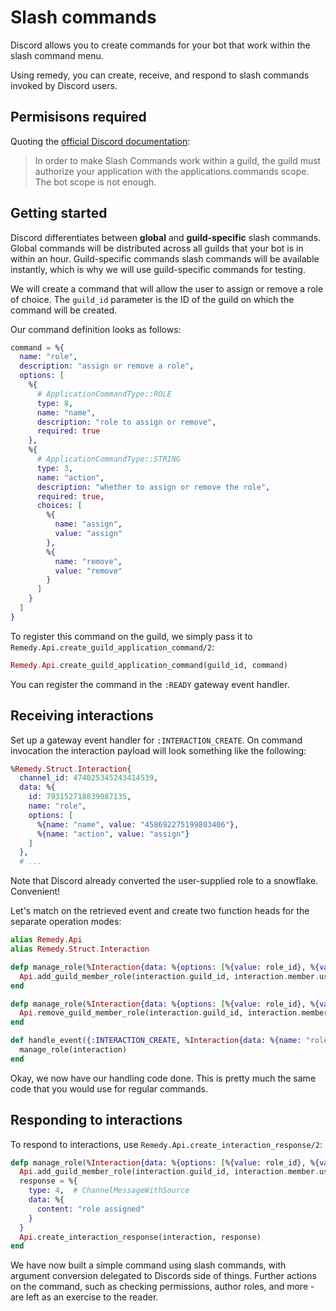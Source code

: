 # Slash commands

Discord allows you to create commands for your bot that work within the slash
command menu.

Using remedy, you can create, receive, and respond to slash commands invoked
by Discord users.

## Permisisons required

Quoting the [official Discord
documentation](https://discord.com/developers/docs/interactions/slash-commands#interaction):

> In order to make Slash Commands work within a guild, the guild must authorize
> your application with the applications.commands scope. The bot scope is not
> enough.

## Getting started

Discord differentiates between **global** and **guild-specific** slash
commands. Global commands will be distributed across all guilds that your bot
is in within an hour. Guild-specific commands slash commands will be available
instantly, which is why we will use guild-specific commands for testing.

We will create a command that will allow the user to assign or remove a role of
choice. The `guild_id` parameter is the ID of the guild on which the command
will be created.

Our command definition looks as follows:

```elixir
command = %{
  name: "role",
  description: "assign or remove a role",
  options: [
    %{
      # ApplicationCommandType::ROLE
      type: 8,
      name: "name",
      description: "role to assign or remove",
      required: true
    },
    %{
      # ApplicationCommandType::STRING
      type: 3,
      name: "action",
      description: "whether to assign or remove the role",
      required: true,
      choices: [
        %{
          name: "assign",
          value: "assign"
        },
        %{
          name: "remove",
          value: "remove"
        }
      ]
    }
  ]
}
```

To register this command on the guild, we simply pass it to
`Remedy.Api.create_guild_application_command/2`:

```elixir
Remedy.Api.create_guild_application_command(guild_id, command)
```

You can register the command in the ``:READY`` gateway event handler.

## Receiving interactions

Set up a gateway event handler for ``:INTERACTION_CREATE``. On command
invocation the interaction payload will look something like the following:

```elixir
%Remedy.Struct.Interaction{
  channel_id: 474025345243414539,
  data: %{
    id: 793152718839087135,
    name: "role",
    options: [
      %{name: "name", value: "458692275199803406"},
      %{name: "action", value: "assign"}
    ]
  },
  # ...
```

Note that Discord already converted the user-supplied role to a snowflake.
Convenient!

Let's match on the retrieved event and create two function heads for the
separate operation modes:

```elixir
alias Remedy.Api
alias Remedy.Struct.Interaction

defp manage_role(%Interaction{data: %{options: [%{value: role_id}, %{value: "assign"}]}} = interaction) do
  Api.add_guild_member_role(interaction.guild_id, interaction.member.user.id, role_id)
end

defp manage_role(%Interaction{data: %{options: [%{value: role_id}, %{value: "remove"}]}} = interaction) do
  Api.remove_guild_member_role(interaction.guild_id, interaction.member.user.id, role_id)
end

def handle_event({:INTERACTION_CREATE, %Interaction{data: %{name: "role"}} = interaction, _ws_state}) do
  manage_role(interaction)
end
```

Okay, we now have our handling code done. This is pretty much the same code
that you would use for regular commands.


## Responding to interactions

To respond to interactions, use ``Remedy.Api.create_interaction_response/2``:

```elixir
defp manage_role(%Interaction{data: %{options: [%{value: role_id}, %{value: "assign"}]}} = interaction) do
  Api.add_guild_member_role(interaction.guild_id, interaction.member.user.id, role_id)
  response = %{
    type: 4,  # ChannelMessageWithSource
    data: %{
      content: "role assigned"
    }
  }
  Api.create_interaction_response(interaction, response)
end
```

We have now built a simple command using slash commands, with argument
conversion delegated to Discords side of things. Further actions on the
command, such as checking permissions, author roles, and more - are left as an
exercise to the reader.
